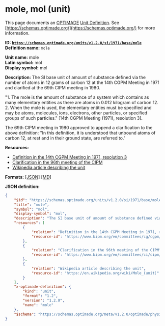 # mole, mol (unit)
This page documents an [OPTIMADE](https://www.optimade.org/) [Unit Definition](https://schemas.optimade.org/#definitions). See [https://schemas.optimade.org/](https://schemas.optimade.org/) for more information.

**ID: [`https://schemas.optimade.org/units/v1.2.0/si/1971/base/mole`](https://schemas.optimade.org/units/v1.2.0/si/1971/base/mole)**  
**Definition name:** `mole`

**Unit name:** mole  
**Latin symbol:** mol  
**Display symbol:** mol  
  
**Description:** The SI base unit of amount of substance defined via the number of atoms in 12 grams of carbon 12 at the 14th CGPM Meeting in 1971 and clarified at the 69th CIPM meeting in 1980.

"1. The mole is the amount of substance of a system which contains as many elementary entities as there are atoms in 0.012 kilogram of carbon 12. 2. When the mole is used, the elementary entities must be specified and may be atoms, molecules, ions, electrons, other particles, or specified groups of such particles." [14th CGPM Meeting (1971), resolution 3].

The 69th CIPM meeting in 1980 approved to append a clarification to the above definition: "In this definition, it is understood that unbound atoms of carbon 12, at rest and in their ground state, are referred to."

**Resources:**

- [Definition in the 14th CGPM Meeting in 1971, resolution 3](https://www.bipm.org/en/committees/cg/cgpm/14-1971/resolution-3)
- [Clarification in the 96th meeting of the CIPM](https://www.bipm.org/en/committees/ci/cipm/69-1980)
- [Wikipedia article describing the unit](https://en.wikipedia.org/wiki/Mole_(unit))


**Formats:** [[JSON](mole.json)] [[MD](mole.md)]

**JSON definition:**

``` json
{
    "$id": "https://schemas.optimade.org/units/v1.2.0/si/1971/base/mole",
    "title": "mole",
    "symbol": "mol",
    "display-symbol": "mol",
    "description": "The SI base unit of amount of substance defined via the number of atoms in 12 grams of carbon 12 at the 14th CGPM Meeting in 1971 and clarified at the 69th CIPM meeting in 1980.\n\n\"1. The mole is the amount of substance of a system which contains as many elementary entities as there are atoms in 0.012 kilogram of carbon 12. 2. When the mole is used, the elementary entities must be specified and may be atoms, molecules, ions, electrons, other particles, or specified groups of such particles.\" [14th CGPM Meeting (1971), resolution 3].\n\nThe 69th CIPM meeting in 1980 approved to append a clarification to the above definition: \"In this definition, it is understood that unbound atoms of carbon 12, at rest and in their ground state, are referred to.\"",
    "resources": [
        {
            "relation": "Definition in the 14th CGPM Meeting in 1971, resolution 3",
            "resource-id": "https://www.bipm.org/en/committees/cg/cgpm/14-1971/resolution-3"
        },
        {
            "relation": "Clarification in the 96th meeting of the CIPM",
            "resource-id": "https://www.bipm.org/en/committees/ci/cipm/69-1980"
        },
        {
            "relation": "Wikipedia article describing the unit",
            "resource-id": "https://en.wikipedia.org/wiki/Mole_(unit)"
        }
    ],
    "x-optimade-definition": {
        "kind": "unit",
        "format": "1.2",
        "version": "1.2.0",
        "name": "mole"
    },
    "$schema": "https://schemas.optimade.org/meta/v1.2.0/optimade/physical_unit_definition.md"
}
```